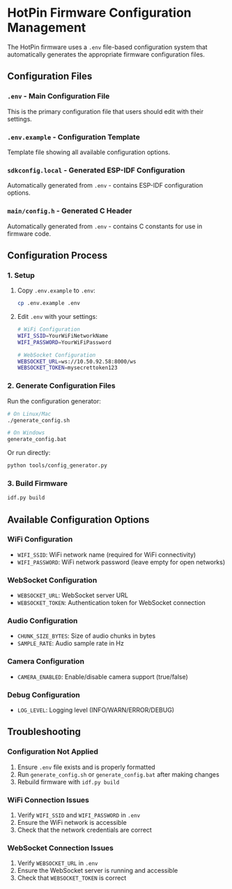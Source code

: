 # HotPin Firmware Configuration Management

The HotPin firmware uses a `.env` file-based configuration system that automatically generates the appropriate firmware configuration files.

## Configuration Files

### `.env` - Main Configuration File
This is the primary configuration file that users should edit with their settings.

### `.env.example` - Configuration Template
Template file showing all available configuration options.

### `sdkconfig.local` - Generated ESP-IDF Configuration
Automatically generated from `.env` - contains ESP-IDF configuration options.

### `main/config.h` - Generated C Header
Automatically generated from `.env` - contains C constants for use in firmware code.

## Configuration Process

### 1. Setup
1. Copy `.env.example` to `.env`:
   ```bash
   cp .env.example .env
   ```

2. Edit `.env` with your settings:
   ```bash
   # WiFi Configuration
   WIFI_SSID=YourWiFiNetworkName
   WIFI_PASSWORD=YourWiFiPassword
   
   # WebSocket Configuration
   WEBSOCKET_URL=ws://10.50.92.58:8000/ws
   WEBSOCKET_TOKEN=mysecrettoken123
   ```

### 2. Generate Configuration Files
Run the configuration generator:
```bash
# On Linux/Mac
./generate_config.sh

# On Windows
generate_config.bat
```

Or run directly:
```bash
python tools/config_generator.py
```

### 3. Build Firmware
```bash
idf.py build
```

## Available Configuration Options

### WiFi Configuration
- `WIFI_SSID`: WiFi network name (required for WiFi connectivity)
- `WIFI_PASSWORD`: WiFi network password (leave empty for open networks)

### WebSocket Configuration
- `WEBSOCKET_URL`: WebSocket server URL
- `WEBSOCKET_TOKEN`: Authentication token for WebSocket connection

### Audio Configuration
- `CHUNK_SIZE_BYTES`: Size of audio chunks in bytes
- `SAMPLE_RATE`: Audio sample rate in Hz

### Camera Configuration
- `CAMERA_ENABLED`: Enable/disable camera support (true/false)

### Debug Configuration
- `LOG_LEVEL`: Logging level (INFO/WARN/ERROR/DEBUG)

## Troubleshooting

### Configuration Not Applied
1. Ensure `.env` file exists and is properly formatted
2. Run `generate_config.sh` or `generate_config.bat` after making changes
3. Rebuild firmware with `idf.py build`

### WiFi Connection Issues
1. Verify `WIFI_SSID` and `WIFI_PASSWORD` in `.env`
2. Ensure the WiFi network is accessible
3. Check that the network credentials are correct

### WebSocket Connection Issues
1. Verify `WEBSOCKET_URL` in `.env`
2. Ensure the WebSocket server is running and accessible
3. Check that `WEBSOCKET_TOKEN` is correct